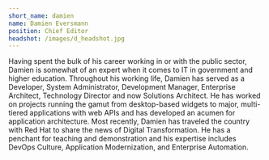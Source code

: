 ```yaml
---
short_name: damien
name: Damien Eversmann
position: Chief Editor
headshot: /images/d_headshot.jpg
---
```


Having spent the bulk of his career working in or with the public sector, Damien is somewhat of an expert when it comes to IT in government and higher education. Throughout his working life, Damien has served as a Developer, System Administrator, Development Manager, Enterprise Architect, Technology Director and now Solutions Architect. He has worked on projects running the gamut from desktop-based widgets to major, multi-tiered applications with web APIs and has developed an acumen for application architecture. Most recently, Damien has traveled the country with Red Hat to share the news of Digital Transformation. He has a penchant for teaching and demonstration and his expertise includes DevOps Culture, Application Modernization, and Enterprise Automation.